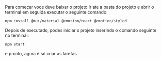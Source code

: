 Para começar voce deve baixar o projeto
Ir ate a pasta do projeto e abrir o terminal
em seguida executar o seguinte comando:
```bash
npm install @mui/material @emotion/react @emotion/styled
```

Depois de executado, podes iniciar o projeto inserindo o comando seguinte no terminal:

```bash
npm start
```

e pronto, agora é só criar as tarefas
